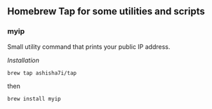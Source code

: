## Homebrew Tap for some utilities and scripts 

### myip

Small utility command that prints your public IP address. 

_Installation_

`brew tap ashisha7i/tap`

then

`brew install myip`
